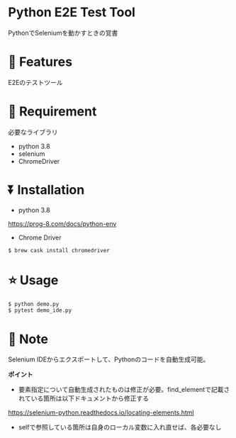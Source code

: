 # Python E2E Test Tool

PythonでSeleniumを動かすときの覚書

# :key: Features

E2Eのテストツール

# :red_circle: Requirement

必要なライブラリ

* python 3.8
* selenium
* ChromeDriver

# :arrow_double_down: Installation

* python 3.8

https://prog-8.com/docs/python-env

 * Chrome Driver

```bash
$ brew cask install chromedriver
```

# :star: Usage

 ```bash
$ python demo.py
$ pytest demo_ide.py 
 ```

# :blue_book: Note

Selenium IDEからエクスポートして、Pythonのコードを自動生成可能。

**ポイント**

- 要素指定について自動生成されたものは修正が必要。find_elementで記載されている箇所は以下ドキュメントから修正する

https://selenium-python.readthedocs.io/locating-elements.html

- selfで参照している箇所は自身のローカル変数に入れ直せば、各必要なし

